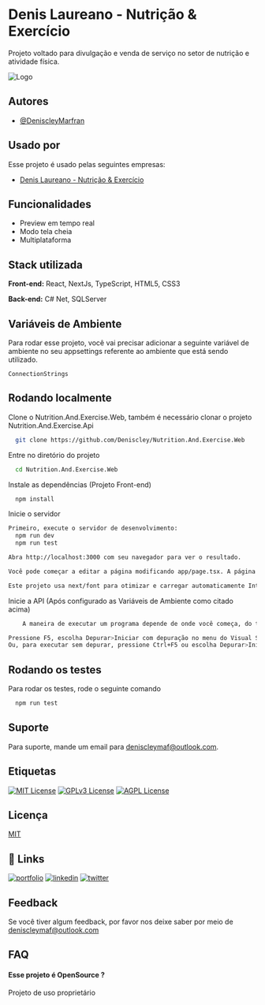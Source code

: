 # Denis Laureano - Nutrição & Exercício

Projeto voltado para divulgação e venda de serviço no setor de nutrição e atividade física.

![Logo](https://drive.google.com/file/d/1bMj3KHu0W1uB-ZnWA_F23td3eioIZUeO/view?usp=drive_link)

## Autores

- [@DeniscleyMarfran](https://github.com/Deniscley)

## Usado por

Esse projeto é usado pelas seguintes empresas:

- [Denis Laureano - Nutrição & Exercício](https://www.instagram.com/nutri_denislaureano/)

## Funcionalidades

- Preview em tempo real
- Modo tela cheia
- Multiplataforma

## Stack utilizada

**Front-end:** React, NextJs, TypeScript, HTML5, CSS3

**Back-end:** C# Net, SQLServer

## Variáveis de Ambiente

Para rodar esse projeto, você vai precisar adicionar a seguinte variável de ambiente no seu appsettings referente ao ambiente que está sendo utilizado.

`ConnectionStrings`

## Rodando localmente

Clone o Nutrition.And.Exercise.Web, também é necessário clonar o projeto Nutrition.And.Exercise.Api

```bash
  git clone https://github.com/Deniscley/Nutrition.And.Exercise.Web
```

Entre no diretório do projeto

```bash
  cd Nutrition.And.Exercise.Web
```

Instale as dependências (Projeto Front-end)

```bash
  npm install
```

Inicie o servidor

```bash
Primeiro, execute o servidor de desenvolvimento:
  npm run dev
  npm run test

Abra http://localhost:3000 com seu navegador para ver o resultado.

Você pode começar a editar a página modificando app/page.tsx. A página é atualizada automaticamente conforme você edita o arquivo.

Este projeto usa next/font para otimizar e carregar automaticamente Inter, uma fonte personalizada do Google.
```

Inicie a API (Após configurado as Variáveis de Ambiente como citado acima)

```bash
    A maneira de executar um programa depende de onde você começa, do tipo de programa e de você desejar executar no depurador. No caso mais simples, para compilar e executar um projeto aberto no Visual Studio:

Pressione F5, escolha Depurar>Iniciar com depuração no menu do Visual Studio ou selecione a seta verde Iniciar e o nome do projeto na barra de ferramentas do Visual Studio.
Ou, para executar sem depurar, pressione Ctrl+F5 ou escolha Depurar>Iniciar sem depuração no menu do Visual Studio.
```

## Rodando os testes

Para rodar os testes, rode o seguinte comando

```bash
  npm run test
```

## Suporte

Para suporte, mande um email para deniscleymaf@outlook.com.

## Etiquetas

[![MIT License](https://img.shields.io/badge/License-MIT-green.svg)](https://choosealicense.com/licenses/mit/)
[![GPLv3 License](https://img.shields.io/badge/License-GPL%20v3-yellow.svg)](https://opensource.org/licenses/)
[![AGPL License](https://img.shields.io/badge/license-AGPL-blue.svg)](http://www.gnu.org/licenses/agpl-3.0)

## Licença

[MIT](https://choosealicense.com/licenses/mit/)

## 🔗 Links

[![portfolio](https://img.shields.io/badge/my_portfolio-000?style=for-the-badge&logo=ko-fi&logoColor=white)]()
[![linkedin](https://img.shields.io/badge/linkedin-0A66C2?style=for-the-badge&logo=linkedin&logoColor=white)](https://www.linkedin.com/in/deniscleymarfran/)
[![twitter](https://img.shields.io/badge/twitter-1DA1F2?style=for-the-badge&logo=twitter&logoColor=white)](https://twitter.com/DeniscleyMAF)

## Feedback

Se você tiver algum feedback, por favor nos deixe saber por meio de deniscleymaf@outlook.com

## FAQ

#### Esse projeto é OpenSource ?

Projeto de uso proprietário

